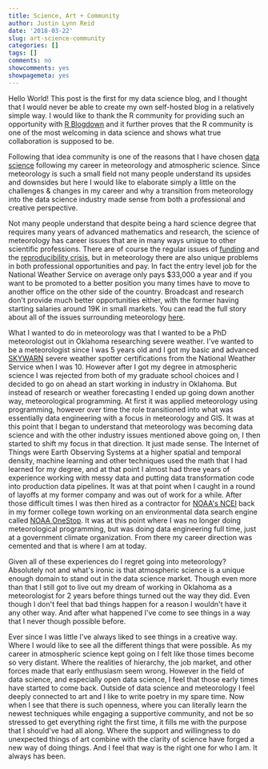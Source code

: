 ```yaml
---
title: Science, Art + Community
author: Justin Lynn Reid
date: '2018-03-22'
slug: art-science-community
categories: []
tags: []
comments: no
showcomments: yes
showpagemeta: yes
---
```


Hello World! This post is the first for my data science blog, and I thought that I would never be able to create my own self-hosted blog in a relatively simple way. I would like to thank the R community for providing such an opportunity with [R Blogdown](https://bookdown.org/yihui/blogdown/) and it further proves that the R community is one of the most welcoming in data science and shows what true collaboration is supposed to be.

Following that idea community is one of the reasons that I have chosen [data science](https://datajobs.com/what-is-data-science) following my career in meteorology and atmospheric science. Since meteorology is such a small field not many people understand its upsides and downsides but here I would like to elaborate simply a little on the challenges & changes in my career and why a transition from meteorology into the data science industry made sense from both a professional and creative perspective.

Not many people understand that despite being a hard science degree that requires many years of advanced mathematics and research, the science of meteorology has career issues that are in many ways unique to other scientific professions. There are of course the regular issues of [funding](https://www.npr.org/2018/03/02/589845319/national-weather-service-forecast-cloudy-with-a-chance-of-budget-cuts) and the [reproducibility crisis](http://www.sciencemag.org/news/2017/02/how-culture-clash-noaa-led-flap-over-high-profile-warming-pause-study), but in meteorology there are also unique problems in both professional opportunities and pay. In fact the entry level job for the National Weather Service on average only pays $33,000 a year and if you want to be promoted to a better position you many times have to move to another office on the other side of the country. Broadcast and research don't provide much better opportunities either, with the former having starting salaries around 19K in small markets. You can read the full story about all of the issues surrounding meteorology [here](https://medium.com/@tmarquiswx/an-honest-conversation-about-early-career-professions-in-meteorology-704f8071d605).

What I wanted to do in meteorology was that I wanted to be a PhD meteorologist out in Oklahoma researching severe weather. I've wanted to be a meteorologist since I was 5 years old and I got my basic and advanced [SKYWARN](https://www.weather.gov/skywarn/) severe weather spotter certifications from the National Weather Service when I was 10. However after I got my degree in atmospheric science I was rejected from both of my graduate school choices and I decided to go on ahead an start working in industry in Oklahoma. But instead of research or weather forecasting I ended up going down another way, meteorological programming. At first it was applied meteorology using programming, however over time the role transitioned into what was essentially data engineering with a focus in meteorology and GIS. It was at this point that I began to understand that meteorology was becoming data science and with the other industry issues mentioned above going on, I then started to shift my focus in that direction. It just made sense. The Internet of Things were Earth Observing Systems at a higher spatial and temporal density, machine learning and other techniques used the math that I had learned for my degree, and at that point I almost had three years of experience working with messy data and putting data transformation code into production data pipelines. It was at that point when I caught in a round of layoffs at my former company and was out of work for a while. After those difficult times I was then hired as a contractor for [NOAA's NCEI](https://www.ncei.noaa.gov/) back in my former college town working on an environmental data search engine called [NOAA OneStop](https://www.ncei.noaa.gov/news/ncei-launches-noaa-onestop). It was at this point where I was no longer doing meteorological programming, but was doing data engineering full time, just at a government climate organization. From there my career direction was cemented and that is where I am at today.

Given all of these experiences do I regret going into meteorology? Absolutely not and what's ironic is that atmospheric science is a unique enough domain to stand out in the data science market. Though even more than that I still got to live out my dream of working in Oklahoma as a meteorologist for 2 years before things turned out the way they did. Even though I don't feel that bad things happen for a reason I wouldn't have it any other way. And after what happened I've come to see things in a way that I never though possible before.

Ever since I was little I've always liked to see things in a creative way. Where I would like to see all the different things that were possible. As my career in atmospheric science kept going on I felt like those times become so very distant. Where the realities of hierarchy, the job market, and other forces made that early enthusiasm seem wrong. However in the field of data science, and especially open data science, I feel that those early times have started to come back. Outside of data science and meteorology I feel deeply connected to art and I like to write poetry in my spare time. Now when I see that there is such openness, where you can literally learn the newest techniques while engaging a supportive community, and not be so stressed to get everything right the first time, it fills me with the purpose that I should've had all along. Where the support and willingness to do unexpected things of art combine with the clarity of science have forged a new way of doing things. And I feel that way is the right one for who I am. It always has been.
